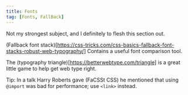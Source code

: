```yaml
---
title: Fonts
tag: [Fonts, FallBack]
---
```

Not my strongest subject, and I definitely to flesh this section out.

(Fallback font stack)[https://css-tricks.com/css-basics-fallback-font-stacks-robust-web-typography/]
Contains a useful font comparison tool.

The (typography triangle)[https://betterwebtype.com/triangle] is a great little game to help get web type right.

Tip: In a talk Harry Roberts gave (FaCSSt CSS) he mentioned that using `@import` was bad for performance; use `<link>` instead.
